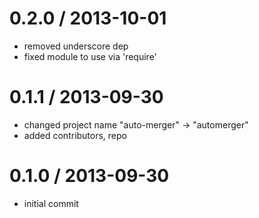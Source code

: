 0.2.0 / 2013-10-01
==================

  - removed underscore dep
  - fixed module to use via 'require'

0.1.1 / 2013-09-30
==================

  - changed project name "auto-merger" -> "automerger"
  - added contributors, repo

0.1.0 / 2013-09-30
==================

  - initial commit
